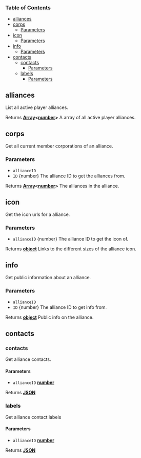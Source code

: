 <!-- Generated by documentation.js. Update this documentation by updating the source code. -->

### Table of Contents

*   [alliances][1]
*   [corps][2]
    *   [Parameters][3]
*   [icon][4]
    *   [Parameters][5]
*   [info][6]
    *   [Parameters][7]
*   [contacts][8]
    *   [contacts][9]
        *   [Parameters][10]
    *   [labels][11]
        *   [Parameters][12]

## alliances

List all active player alliances.

Returns **[Array][13]<[number][14]>** A array of all active player alliances.

## corps

Get all current member corporations of an alliance.

### Parameters

*   `allianceID`  
*   `ID`  {number} The alliance ID to get the alliances from.

Returns **[Array][13]<[number][14]>** The alliances in the alliance.

## icon

Get the icon urls for a alliance.

### Parameters

*   `allianceID`  {number} The alliance ID to get the icon of.

Returns **[object][15]** Links to the different sizes of the alliance icon.

## info

Get public information about an alliance.

### Parameters

*   `allianceID`  
*   `ID`  {number} The alliance ID to get info from.

Returns **[object][15]** Public info on the alliance.

## contacts

### contacts

Get alliance contacts.

#### Parameters

*   `allianceID` **[number][14]** 

Returns **[JSON][16]** 

### labels

Get alliance contact labels

#### Parameters

*   `allianceID` **[number][14]** 

Returns **[JSON][16]** 

[1]: #alliances

[2]: #corps

[3]: #parameters

[4]: #icon

[5]: #parameters-1

[6]: #info

[7]: #parameters-2

[8]: #contacts

[9]: #contacts-1

[10]: #parameters-3

[11]: #labels

[12]: #parameters-4

[13]: https://developer.mozilla.org/docs/Web/JavaScript/Reference/Global_Objects/Array

[14]: https://developer.mozilla.org/docs/Web/JavaScript/Reference/Global_Objects/Number

[15]: https://developer.mozilla.org/docs/Web/JavaScript/Reference/Global_Objects/Object

[16]: https://developer.mozilla.org/docs/Web/JavaScript/Reference/Global_Objects/JSON
